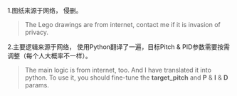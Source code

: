 1.图纸来源于网络， 侵删。 
> The Lego drawings are from internet, contact me if it is invasion of privacy.

2.主要逻辑来源于网络， 使用Python翻译了一遍，目标Pitch & PID参数需要按需调整（每个人大概率不一样）。 
> The main logic is from internet, too. And I have translated it into python. To use it, you should fine-tune the **target_pitch** and **P** & **I** & **D** params.
